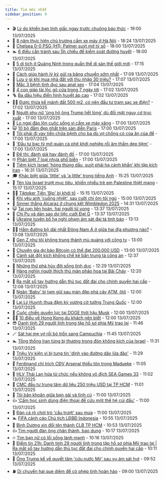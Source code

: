 ```yaml
---
title: Tim mới nhất
sidebar_position: 9
---
```


<!-- vnexpress-tin-moi-nhat:START -->
- 🎬 [Lý do khiến bạn tỉnh giấc ngay trước chuông báo thức](https://vnexpress.net/ly-do-khien-ban-tinh-giac-ngay-truoc-chuong-bao-thuc-4912709.html) - 19:00 13/07/2025
- 🐎 [8 năm thực hiện chủ trương cấm xe máy ở Hà Nội](https://vnexpress.net/8-nam-thuc-hien-chu-truong-cam-xe-may-o-ha-noi-4913737.html) - 18:24 13/07/2025
- 🦍 [Chelsea 0-0 PSG &lpar;H1&rpar;: Palmer suýt mở tỷ số](https://vnexpress.net/chelsea-0-0-psg-h1-palmer-suyt-mo-ty-so-4913711.html) - 18:00 13/07/2025
- 🏊 [6 điều cần tránh sau 5h chiều để kiểm soát đường huyết](https://vnexpress.net/6-dieu-can-tranh-sau-5h-chieu-de-kiem-soat-duong-huyet-4913457.html) - 18:00 13/07/2025
- 🎊 [5 di tích ở Quảng Ninh trong quần thể di sản thế giới mới](https://vnexpress.net/5-di-tich-o-quang-ninh-trong-quan-the-di-san-the-gioi-moi-4913454.html) - 17:15 13/07/2025
- 🎃 [Cách giúp hành lý ký gửi ra băng chuyền sớm nhất](https://vnexpress.net/cach-giup-hanh-ly-ky-gui-ra-bang-chuyen-som-nhat-4911464.html) - 17:09 13/07/2025
- 🧰 [Lưu ý gì khi mua nhà đất với thu nhập 30 triệu?](https://vnexpress.net/luu-y-gi-khi-mua-nha-dat-voi-thu-nhap-30-trieu-4913597.html) - 17:07 13/07/2025
- 🔭 [Mắc 3 bệnh tình dục sau anal sex](https://vnexpress.net/mac-3-benh-tinh-duc-sau-anal-sex-4913570.html) - 17:04 13/07/2025
- 🫶 [4 con giáp tài lộc gõ cửa trong 7 ngày tới](https://vnexpress.net/van-may-12-con-giap-con-giap-may-man-4-con-giap-tai-loc-go-cua-trong-7-ngay-toi-4912921.html) - 17:02 13/07/2025
- 🪜 [Ba dấu hiệu điển hình huyết áp cao](https://vnexpress.net/ba-dau-hieu-dien-hinh-huyet-ap-cao-4912399.html) - 17:02 13/07/2025
- 👨‍🏫 [Được thừa kế mảnh đất 500 m2, có nên đầu tư trạm sạc xe điện?](https://vnexpress.net/duoc-thua-ke-manh-dat-500-m2-co-nen-dau-tu-tram-sac-xe-dien-4912124.html) - 17:02 13/07/2025
- 🎊 [Người phụ nữ &#39;ủng hộ ông Trump hết lòng&#39; dù đối mặt nguy cơ trục xuất](https://vnexpress.net/nguoi-phu-nu-ung-ho-ong-trump-het-long-du-doi-mat-nguy-co-truc-xuat-4912279.html) - 17:00 13/07/2025
- 🎊 [Lo ngại đảo lộn cuộc sống vì cấm xe máy xăng](https://vnexpress.net/lo-ngai-dao-lon-cuoc-song-vi-cam-xe-may-xang-4913718.html) - 17:00 13/07/2025
- 😺 [10 bộ đầm đẹp nhất trên sàn diễn Paris](https://vnexpress.net/10-bo-dam-dep-nhat-tren-san-dien-paris-4913672.html) - 17:00 13/07/2025
- 🐘 [Tôi phải đi vay tiền chữa bệnh cho ba dù vợ chồng có của ăn của để](https://vnexpress.net/mau-thuan-tien-bac-voi-vo-vo-chong-mau-thuantoi-phai-di-vay-tien-chua-benh-cho-ba-du-vo-chong-co-cua-an-cua-de-4913654.html) - 17:00 13/07/2025
- 🌁 [&#39;Đầu tư bạc tỷ mở quán cà phê khởi nghiệp rồi âm thầm dẹp tiệm&#39;](https://vnexpress.net/mo-quan-cafe-mo-quan-cafe-can-giay-to-gi-mo-quan-cafe-can-bao-nhieu-tien-dau-tu-bac-ty-mo-quan-ca-phe-khoi-nghiep-roi-am-tham-dep-tiem-4913626.html) - 17:00 13/07/2025
- 🐲 [Đề thi: đánh giá hay đánh đố](https://vnexpress.net/de-thi-danh-gia-hay-danh-do-4913567.html) - 17:00 13/07/2025
- 🤓 [Phân biệt 7 loại nhựa phổ biến](https://vnexpress.net/phan-biet-7-loai-nhua-pho-bien-4913475.html) - 17:00 13/07/2025
- 💪 [Tiêm kích Israel &#39;hỏng thùng dầu, suýt phải hạ cánh khẩn&#39; khi tập kích Iran](https://vnexpress.net/tiem-kich-israel-hong-thung-dau-suyt-phai-ha-canh-khan-khi-tap-kich-iran-4913721.html) - 16:31 13/07/2025
- 🎓 [Khác biệt giữa &#39;little&#39; và &#39;a little&#39; trong tiếng Anh](https://vnexpress.net/khac-biet-giua-little-va-a-little-trong-tieng-anh-4913717.html) - 15:25 13/07/2025
- 🫣 [Tên lửa Israel trượt mục tiêu, khiến nhiều trẻ em Palestine thiệt mạng](https://vnexpress.net/ten-lua-israel-truot-muc-tieu-khien-nhieu-tre-em-palestine-thiet-mang-4913728.html) - 15:17 13/07/2025
- 🧑‍💻 [Tiktoker Tiến &#39;Bịp&#39; bị khởi tố](https://vnexpress.net/tiktoker-tien-bip-bi-khoi-to-4913729.html) - 15:15 13/07/2025
- 🐲 [Khi yêu anh &#39;cuồng nhiệt&#39;, sau cưới chỉ ôm tôi ngủ](https://vnexpress.net/sex-thieu-chuyen-ay-khi-yeu-anh-cuong-nhiet-sau-cuoi-chong-chi-om-toi-ngu-4912601.html) - 15:00 13/07/2025
- 🌝 [Sinner thắng Alcaraz ở chung kết Wimbledon 2025](https://vnexpress.net/truc-tiep-sinner-vs-alcaraz-4913725.html) - 14:31 13/07/2025
- 😺 [Tai nạn liên hoàn, hai người tử vong](https://vnexpress.net/tai-nan-lien-hoan-hai-nguoi-tu-vong-4913712.html) - 13:37 13/07/2025
- 🐎 [Chi Pu và dàn sao dự tiệc cưới Đạt G](https://vnexpress.net/chi-pu-va-dan-sao-du-tiec-cuoi-dat-g-4913696.html) - 13:37 13/07/2025
- 🎡 [Ukraine tuyên bố hạ nghi phạm ám sát đại tá tình báo](https://vnexpress.net/ukraine-tuyen-bo-ha-nghi-pham-am-sat-dai-ta-tinh-bao-4913713.html) - 13:13 13/07/2025
- 👨‍🏫 [Hầm đường bộ dài nhất Đông Nam Á ở giữa hai địa phương nào?](https://vnexpress.net/ham-duong-bo-dai-nhat-dong-nam-a-o-giua-hai-dia-phuong-nao-4913596.html) - 13:08 13/07/2025
- 🦆 [Gen Z như tôi không trung thành mù quáng với công ty](https://vnexpress.net/vi-sao-nhan-vien-gen-z-de-nghi-viec-xu-huong-nhay-viec-cua-gen-z-thai-do-lam-viec-cua-gen-z-gen-z-nhu-toi-khong-trung-thanh-mu-quang-voi-cong-ty-4913685.html) - 13:00 13/07/2025
- 🚦 [Chuyên gia dự báo Bitcoin có thể đạt 200.000 USD](https://vnexpress.net/gia-bitcoin-hom-nay-chuyen-gia-du-bao-btc-co-the-dat-200-000-usd-4913585.html) - 13:00 13/07/2025
- 💫 [Cảnh sát đột kích khống chế kẻ bắn trung tá công an](https://vnexpress.net/canh-sat-dot-kich-khong-che-ke-ban-trung-ta-cong-an-4913709.html) - 12:37 13/07/2025
- 🎉 [Những thứ phá hủy đời sống tình dục](https://vnexpress.net/nhung-thu-pha-huy-doi-song-tinh-duc-4913527.html) - 12:29 13/07/2025
- 🌋 [Hàng nghìn người thích thú màn pháo hoa tại Bãi Cháy](https://vnexpress.net/hang-nghin-nguoi-thich-thu-man-phao-hoa-tai-bai-chay-4913710.html) - 12:20 13/07/2025
- 🤖 [Ra mắt sổ tay hướng dẫn thủ tục đất đai cho chính quyền hai cấp](https://vnexpress.net/ra-mat-so-tay-huong-dan-thu-tuc-dat-dai-cho-chinh-quyen-hai-cap-4913702.html) - 12:08 13/07/2025
- 🦏 [Ngân &#39;Baby&#39; bị tạm giữ sau màn đập phá cây ATM, ôtô](https://vnexpress.net/ngan-baby-bi-tam-giu-sau-man-dap-pha-cay-atm-oto-4913708.html) - 12:00 13/07/2025
- 🦩 [Lại Lý Huynh thua đậm kỳ vương cờ tướng Trung Quốc](https://vnexpress.net/lai-ly-huynh-thua-dam-ky-vuong-co-tuong-trung-quoc-4913700.html) - 12:00 13/07/2025
- 👺 [Cuộc chiến quyền lực tại DOGE thời hậu Musk](https://vnexpress.net/cuoc-chien-quyen-luc-tai-doge-thoi-hau-musk-4912236.html) - 12:00 13/07/2025
- 🧑‍🏫 [10 điều về Hong Kong du khách nên biết](https://vnexpress.net/10-dieu-ve-hong-kong-du-khach-nen-biet-4911063.html) - 12:00 13/07/2025
- 😎 [Danh tính 29 người lính trong tập hồ sơ phía Mỹ trao lại](https://vnexpress.net/danh-tinh-29-nguoi-linh-trong-tap-ho-so-phia-my-trao-lai-4913667.html) - 11:46 13/07/2025
- 🪄 [Sát hại mẹ vợ rồi bỏ trốn sang Campuchia](https://vnexpress.net/sat-hai-me-vo-roi-bo-tron-sang-campuchia-4913665.html) - 11:45 13/07/2025
- 🏊 [Tổng thống Iran từng bị thương trong đòn không kích của Israel](https://vnexpress.net/tong-thong-iran-tung-bi-thuong-trong-don-khong-kich-cua-israel-4913704.html) - 11:31 13/07/2025
- 💃 [Triệu Vy kiện vì bị tung tin &#39;dính vào đường dây lừa đảo&#39;](https://vnexpress.net/trieu-vy-kien-vi-bi-tung-tin-dinh-vao-duong-day-lua-dao-4913706.html) - 11:29 13/07/2025
- 🦆 [Ferdinand chỉ trích CĐV Arsenal thiếu tôn trọng Madueke](https://vnexpress.net/ferdinand-chi-trich-cdv-arsenal-thieu-ton-trong-madueke-4913662.html) - 11:05 13/07/2025
- 🎊 [HLV Thái Lan hứa từ chức nếu không vô địch SEA Games 33](https://vnexpress.net/hlv-thai-lan-hua-tu-chuc-neu-khong-vo-dich-sea-games-33-4913701.html) - 11:02 13/07/2025
- 👺 [CMC đầu tư trung tâm dữ liệu 250 triệu USD tại TP HCM](https://vnexpress.net/cmc-dau-tu-trung-tam-du-lieu-250-trieu-usd-tai-tp-hcm-4913673.html) - 11:01 13/07/2025
- 🎡 [Tôi băn khoăn giữa bạn gái và tình cũ](https://vnexpress.net/toi-ban-khoan-giua-ban-gai-va-tinh-cu-4913655.html) - 11:00 13/07/2025
- 👍 [&#39;Cấm học sinh dùng điện thoại để cứu một thế hệ cúi đầu&#39;](https://vnexpress.net/cam-hoc-sinh-dung-dien-thoai-de-cuu-mot-the-he-cui-dau-4913628.html) - 11:00 13/07/2025
- 🐎 [Đàn cá rô chơi trò &#39;cầu trượt&#39; sau mưa](https://vnexpress.net/thu-gian-video-hai-chuyen-la-dan-ca-ro-choi-tro-cau-truot-sau-mua-4912856.html) - 11:00 13/07/2025
- 🏊 [FIFA cảnh cáo Chủ tịch LĐBĐ Indonesia](https://vnexpress.net/fifa-canh-cao-chu-tich-ldbd-indonesia-4913691.html) - 10:55 13/07/2025
- 🦩 [Bình Dương xin đổi tên thành CLB TP HCM](https://vnexpress.net/binh-duong-xin-doi-ten-thanh-clb-tp-hcm-4913680.html) - 10:53 13/07/2025
- 👍 [Tìm người đàn ông chân thành, bao dung](https://vnexpress.net/tim-nguoi-dan-ong-chan-thanh-bao-dung-4913671.html) - 10:17 13/07/2025
- 🔥 [Tìm bạn nữ có lối sống lành mạnh](https://vnexpress.net/tim-ban-nu-co-loi-song-lanh-manh-4913668.html) - 10:16 13/07/2025
- 💄 [Điểm tin 21h: Danh tính 29 người lính trong tập hồ sơ phía Mỹ trao lại | Ra mắt sổ tay hướng dẫn thủ tục đất đai cho chính quyền hai cấp](https://vnexpress.net/diem-tin-21h-danh-tinh-29-nguoi-linh-trong-tap-ho-so-phia-my-trao-lai-ra-mat-so-tay-huong-dan-thu-tuc-dat-dai-cho-chinh-quyen-hai-cap-4913698.html) - 10:11 13/07/2025
- 🤡 [Ông Trump kể về quyết tâm &#39;cứu nước Mỹ&#39; sau vụ ám sát hụt](https://vnexpress.net/ong-trump-ke-ve-quyet-tam-cuu-nuoc-my-sau-vu-am-sat-hut-4913666.html) - 09:52 13/07/2025
- ⛽️ [Di chuyển hai que diêm để có phép tính hoàn hảo](https://vnexpress.net/cau-do-que-diem-di-chuyen-que-diem-di-chuyen-hai-que-diem-de-co-phep-tinh-hoan-hao-4913060.html) - 09:00 13/07/2025<!-- vnexpress-tin-moi-nhat:END -->
